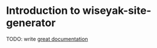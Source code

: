 # Introduction to wiseyak-site-generator

TODO: write [great documentation](http://jacobian.org/writing/what-to-write/)

